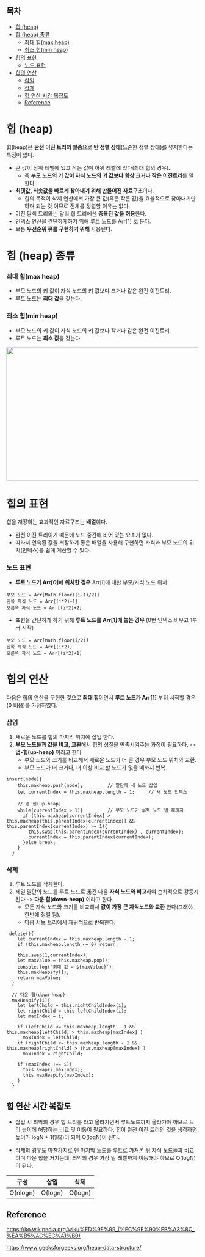 <h2>목차</h2>

- [힙 (heap)](#힙-heap)
- [힙 (heap) 종류](#힙-heap-종류)
  - [최대 힙(max heap)](#최대-힙max-heap)
  - [최소 힙(min heap)](#최소-힙min-heap)
- [힙의 표현](#힙의-표현)
  - [노드 표현](#노드-표현)
- [힙의 연산](#힙의-연산)
  - [삽입](#삽입)
  - [삭제](#삭제)
  - [힙 연산 시간 복잡도](#힙-연산-시간-복잡도)
  - [Reference](#reference)

# 힙 (heap)

힙(heap)은 **완전 이진 트리의 일종**으로 **반 정렬 상태**(느슨한 정렬 상태)를 유지한다는 특징이 있다.

- 큰 값이 상위 레벨에 있고 작은 값이 하위 레벨에 있다(최대 힙의 경우).
  - 즉 **부모 노드의 키 값이 자식 노드의 키 값보다 항상 크거나 작은 이진트리**를 말한다.
- **최댓값, 최솟값을 빠르게 찾아내기 위해 만들어진 자료구조**이다.
  - 힙의 목적이 삭제 연산에서 가장 큰 값(혹은 작은 값)을 효율적으로 찾아내기만 하며 되는 것 이므로 전체를 정렬할 이유는 없다.
- 이진 탐색 트리와는 달리 힙 트리에선 **중복된 값을 허용**한다.
- 인덱스 연산을 간단하게하기 위해 루트 노드를 Arr[1] 로 둔다.
- 보통 **우선순위 큐를 구현하기 위해** 사용된다.

# 힙 (heap) 종류

### 최대 힙(max heap)

- 부모 노드의 키 값이 자식 노드의 키 값보다 크거나 같은 완전 이진트리.
- 루트 노드는 **최대 값**을 갖는다.

### 최소 힙(min heap)

- 부모 노드의 키 값이 자식 노드의 키 값보다 작거나 같은 완전 이진트리.
- 루트 노드는 **최소 값**을 갖는다.

<img src="https://github.com/Iam-Sunghyun/javascript-algorithms/blob/main/src/data-structures/heap/img/MinHeapAndMaxHeap.png" width="600" height="350">

# 힙의 표현

힙을 저장하는 효과적인 자료구조는 **배열**이다.

- 완전 이진 트리이기 때문에 노드 중간에 비어 있는 요소가 없다.
- 따라서 연속된 값을 저장하기 좋은 배열을 사용해 구현하면 자식과 부모 노드의 위치(인덱스)를 쉽게 계산할 수 있다.

### 노드 표현

- **루트 노드가 Arr[0]에 위치한 경우** Arr[i]에 대한 부모/자식 노드 위치

```
부모 노드 = Arr[Math.floor((i-1)/2)]
왼쪽 자식 노드 = Arr[(i*2)+1]
오른쪽 자식 노드 = Arr[(i*2)+2]
```

- 표현을 간단하게 하기 위해 **루트 노드를 Arr[1]에 놓는 경우** (0번 인덱스 비우고 1부터 시작)

```
부모 노드 = Arr[Math.floor(i/2)]
왼쪽 자식 노드 = Arr[(i*2)]
오른쪽 자식 노드 = Arr[(i*2)+1]
```

# 힙의 연산

다음은 힙의 연산을 구현한 것으로 **최대 힙**이면서 **루트 노드가 Arr[1]** 부터 시작할 경우(0 비움)를 가정하였다.

### 삽입

1. 새로운 노드를 힙의 마지막 위치에 삽입 한다.
2. **부모 노드들과 값을 비교, 교환**해서 힙의 성질을 만족시켜주는 과정이 필요하다. -> **업-힙(up-heap)** 이라고 한다
   - 부모 노드와 크기를 비교해서 새로운 노드가 더 큰 경우 부모 노드 위치와 교환.
   - 부모 노드가 더 크거나, 더 이상 비교 할 노드가 없을 때까지 반복.

```
insert(node){
    this.maxheap.push(node);         // 말단에 새 노드 삽입
    let currentIndex = this.maxheap.length - 1;     // 새 노드 인덱스

    // 업 힙(up-heap)
    while(currentIndex > 1){         // 부모 노드가 루트 노드 일 때까지
      if (this.maxheap[currentIndex] > this.maxheap[this.parentIndex(currentIndex)] && this.parentIndex(currentIndex) >= 1){
        this.swap(this.parentIndex(currentIndex) , currentIndex);
        currentIndex = this.parentIndex(currentIndex);
      }else break;
    }
  }
```

### 삭제

1. 루트 노드를 삭제한다.
2. 제일 말단의 노드를 루트 노드로 옮긴 다음 **자식 노드와 비교**하여 순차적으로 강등시킨다 -> **다운 힙(down-heap)** 이라고 한다.
   - 모든 자식 노드와 크기를 비교해서 **값이 가장 큰 자식노드와 교환** 한다(그래야 한번에 정렬 됨).
   - 다음 서브 트리에서 재귀적으로 반복한다.

```
 delete(){
    let currentIndex = this.maxheap.length - 1;
    if (this.maxheap.length <= 0) return;

    this.swap(1,currentIndex);
    let maxValue = this.maxheap.pop();
    console.log(`최대 값 = ${maxValue}`);
    this.maxHeapify(1);
    return maxValue;
  }

  // 다운 힙(down-heap)
  maxHeapify(i){
    let leftChild = this.rightChildIndex(i);
    let rightChild = this.leftChildIndex(i);
    let maxIndex = i;

    if (leftChild <= this.maxheap.length - 1 && this.maxheap[leftChild] > this.maxheap[maxIndex] )
      maxIndex = leftChild;
    if (rightChild <= this.maxheap.length - 1 && this.maxheap[rightChild] > this.maxheap[maxIndex] )
      maxIndex = rightChild;

    if (maxIndex !== i){
      this.swap(i,maxIndex);
      this.maxHeapify(maxIndex);
    }
  }
```

## 힙 연산 시간 복잡도

- 삽입 시 최악의 경우 힙 트리를 타고 올라가면서 루트노드까지 올라가야 하므로 트리 높이에 해당하는 비교 및 이동이 필요하다. 힙이 완전 이진 트리인 것을 생각하면 높이가 logN + 1(밑2)이 되어 O(logN)이 된다.

- 삭제의 경우도 마찬가지로 맨 마지막 노드를 루트로 가져온 뒤 자식 노드들과 비교하며 다운 힙을 거치는데, 최악의 경우 가장 밑 레벨까지 이동해야 하므로 O(logN)이 된다.

|   구성   |  삽입   |  삭제   |
| :------: | :-----: | :-----: |
| O(nlogn) | O(logn) | O(logn) |

## Reference

https://ko.wikipedia.org/wiki/%ED%9E%99_(%EC%9E%90%EB%A3%8C_%EA%B5%AC%EC%A1%B0)

https://www.geeksforgeeks.org/heap-data-structure/
